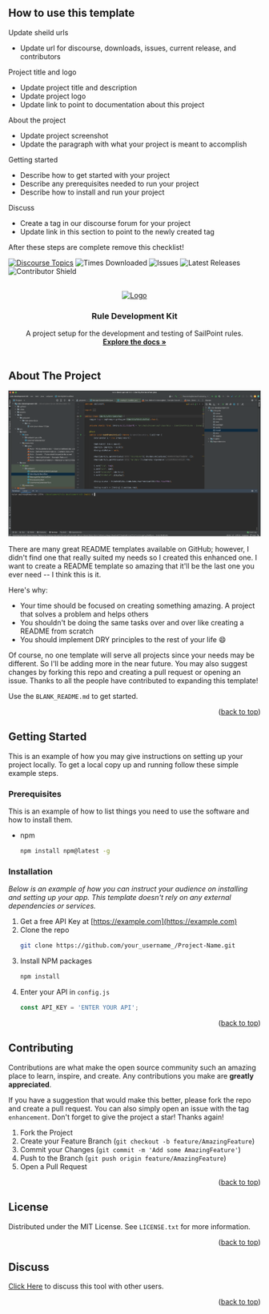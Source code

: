 <a id="readme-top"></a>

## How to use this template

Update sheild urls

* Update url for discourse, downloads, issues, current release, and contributors

Project title and logo

* Update project title and description
* Update project logo
* Update link to point to documentation about this project

About the project

* Update project screenshot
* Update the paragraph with what your project is meant to accomplish

Getting started

* Describe how to get started with your project
* Describe any prerequisites needed to run your project
* Describe how to install and run your project

Discuss

* Create a tag in our discourse forum for your project
* Update link in this section to point to the newly created tag

After these steps are complete remove this checklist!

[![Discourse Topics][discourse-shield]][discourse-url]
![Times Downloaded][downloads-shield]
![Issues][issues-shield]
![Latest Releases][release-shield]
![Contributor Shield][contributor-shield]

[discourse-shield]: https://img.shields.io/discourse/topics?label=Discuss%20This%20Tool&server=https%3A%2F%2Fdeveloper.sailpoint.com%2Fdiscuss
[discourse-url]: https://developer.sailpoint.com/discuss/tag/rules
[downloads-shield]: https://img.shields.io/github/downloads/sailpoint-oss/rule-developement-kit/total?label=Downloads
[issues-shield]:https://img.shields.io/github/issues/sailpoint-oss/rule-developement-kit?label=Issues
[release-shield]: https://img.shields.io/github/v/release/sailpoint-oss/rule-developement-kit?label=Current%20Release
[contributor-shield]:https://img.shields.io/github/contributors/sailpoint-oss/rule-developement-kit?label=Contributors

[product-screenshot]: ./assets/images/intellij.png

<!-- PROJECT LOGO -->
<br />
<div align="center">
  <a href="https://github.com/othneildrew/Best-README-Template">
    <img src="https://avatars.githubusercontent.com/u/63106368?s=200&v=4" alt="Logo" width="80" height="80">
  </a>

  <h3 align="center">Rule Development Kit</h3>

  <p align="center">
    A project setup for the development and testing of SailPoint rules.
    <br />
    <a href="https://github.com/othneildrew/Best-README-Template"><strong>Explore the docs »</strong></a>
    <br />
    <br />
    <!-- <a href="https://github.com/sailpoint/repo-template">View Demo</a>
    ·
    <a href="https://github.com/sailpoint-oss/repo-template/issues">Report Bug</a>
    ·
    <a href="https://github.com/sailpoint-oss/repo-template/issueschoose">Request Feature</a> -->
  </p>
</div>

<!-- ABOUT THE PROJECT -->
## About The Project

<div align="center">
<img src="./assets/images/intellij.png" width="800" height="" style="text-align:center">
</div>

There are many great README templates available on GitHub; however, I didn't find one that really suited my needs so I created this enhanced one. I want to create a README template so amazing that it'll be the last one you ever need -- I think this is it.

Here's why:
* Your time should be focused on creating something amazing. A project that solves a problem and helps others
* You shouldn't be doing the same tasks over and over like creating a README from scratch
* You should implement DRY principles to the rest of your life :smile:

Of course, no one template will serve all projects since your needs may be different. So I'll be adding more in the near future. You may also suggest changes by forking this repo and creating a pull request or opening an issue. Thanks to all the people have contributed to expanding this template!

Use the `BLANK_README.md` to get started.

<p align="right">(<a href="#readme-top">back to top</a>)</p>

<!-- GETTING STARTED -->
## Getting Started

This is an example of how you may give instructions on setting up your project locally.
To get a local copy up and running follow these simple example steps.

### Prerequisites

This is an example of how to list things you need to use the software and how to install them.
* npm
  ```sh
  npm install npm@latest -g
  ```

### Installation

_Below is an example of how you can instruct your audience on installing and setting up your app. This template doesn't rely on any external dependencies or services._

1. Get a free API Key at [https://example.com](https://example.com)
2. Clone the repo
   ```sh
   git clone https://github.com/your_username_/Project-Name.git
   ```
3. Install NPM packages
   ```sh
   npm install
   ```
4. Enter your API in `config.js`
   ```js
   const API_KEY = 'ENTER YOUR API';
   ```

<p align="right">(<a href="#readme-top">back to top</a>)</p>


<!-- CONTRIBUTING -->
## Contributing

Contributions are what make the open source community such an amazing place to learn, inspire, and create. Any contributions you make are **greatly appreciated**.

If you have a suggestion that would make this better, please fork the repo and create a pull request. You can also simply open an issue with the tag `enhancement`.
Don't forget to give the project a star! Thanks again!

1. Fork the Project
2. Create your Feature Branch (`git checkout -b feature/AmazingFeature`)
3. Commit your Changes (`git commit -m 'Add some AmazingFeature'`)
4. Push to the Branch (`git push origin feature/AmazingFeature`)
5. Open a Pull Request

<p align="right">(<a href="#readme-top">back to top</a>)</p>

<!-- LICENSE -->
## License

Distributed under the MIT License. See `LICENSE.txt` for more information.

<p align="right">(<a href="#readme-top">back to top</a>)</p>

<!-- CONTACT -->
## Discuss
[Click Here](https://developer.sailpoint.com/dicuss/tag/{tagName}) to discuss this tool with other users.

<p align="right">(<a href="#readme-top">back to top</a>)</p>